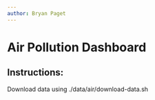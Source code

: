 ```yaml
---
author: Bryan Paget
---
```


# Air Pollution Dashboard

## Instructions:

Download data using ./data/air/download-data.sh
